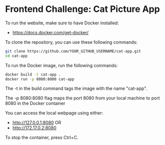 # Frontend Challenge: Cat Picture App

To run the website, make sure to have Docker installed:

- https://docs.docker.com/get-docker/

To clone the repository, you can use these following commands:

```bash
git clone https://github.com/YOUR_GITHUB_USERNAME/cat-app.git
cd cat-app
```

To run the Docker image, run the following commands:

```bash
docker build -t cat-app .
docker run -p 8080:8080 cat-app
```

The -t in the build command tags the image with the name "cat-app". 

The -p 8080:8080 flag maps the port 8080 from your local machine to port 8080 in the Docker container

You can access the local webpage using either:

- http://127.0.0.1:8080
OR
- http://172.17.0.2:8080


To stop the container, press Ctrl+C. 

